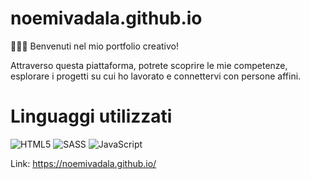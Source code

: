 # noemivadala.github.io
<p>👩🏻‍💻 Benvenuti nel mio portfolio creativo!

Attraverso questa piattaforma, potrete scoprire le mie competenze, esplorare i progetti su cui ho lavorato e connettervi con persone affini.</p>

# Linguaggi utilizzati

![HTML5](https://img.shields.io/badge/html5-%23E34F26.svg?style=for-the-badge&logo=html5&logoColor=white)
![SASS](https://img.shields.io/badge/SASS-hotpink.svg?style=for-the-badge&logo=SASS&logoColor=white)
![JavaScript](https://img.shields.io/badge/javascript-%23323330.svg?style=for-the-badge&logo=javascript&logoColor=%23F7DF1E)


Link: https://noemivadala.github.io/
